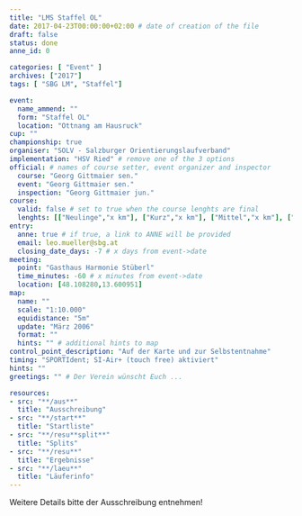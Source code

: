 ```yaml
---
title: "LMS Staffel OL"
date: 2017-04-23T00:00:00+02:00 # date of creation of the file
draft: false
status: done
anne_id: 0

categories: [ "Event" ]
archives: ["2017"]
tags: [ "SBG LM", "Staffel"]

event:
  name_ammend: ""
  form: "Staffel OL"
  location: "Ottnang am Hausruck"
cup: ""
championship: true
organiser: "SOLV - Salzburger Orientierungslaufverband"
implementation: "HSV Ried" # remove one of the 3 options
official: # names of course setter, event organizer and inspector
  course: "Georg Gittmaier sen."
  event: "Georg Gittmaier sen."
  inspection: "Georg Gittmaier jun."
course:
  valid: false # set to true when the course lenghts are final
  lenghts: [["Neulinge","x km"], ["Kurz","x km"], ["Mittel","x km"], ["Lang","x km"]]
entry:
  anne: true # if true, a link to ANNE will be provided
  email: leo.mueller@sbg.at
  closing_date_days: -7 # x days from event->date
meeting:
  point: "Gasthaus Harmonie Stüberl"
  time_minutes: -60 # x minutes from event->date
  location: [48.108280,13.600951]
map:
  name: ""
  scale: "1:10.000"
  equidistance: "5m"
  update: "März 2006"
  format: ""
  hints: "" # additional hints to map
control_point_description: "Auf der Karte und zur Selbstentnahme"
timing: "SPORTIdent; SI-Air+ (touch free) aktiviert"
hints: ""
greetings: "" # Der Verein wünscht Euch ...

resources:
- src: "**/aus**"
  title: "Ausschreibung"
- src: "**/start**"
  title: "Startliste"
- src: "**/resu**split**"
  title: "Splits"
- src: "**/resu**"
  title: "Ergebnisse"
- src: "**/laeu**"
  title: "Läuferinfo"
---
```


Weitere Details bitte der Ausschreibung entnehmen!
